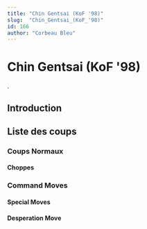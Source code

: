 ```yaml
---
title: "Chin Gentsai (KoF '98)"
slug:  "Chin_Gentsai_(KoF_'98)"
id: 166
author: "Corbeau Bleu"
---
```


# Chin Gentsai (KoF '98)

.

## Introduction

## Liste des coups

### Coups Normaux

#### Choppes

### Command Moves

#### Special Moves

#### Desperation Move
